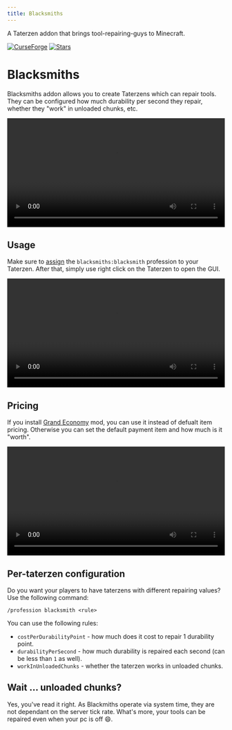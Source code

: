 ```yaml
---
title: Blacksmiths
---
```


A Taterzen addon that brings tool-repairing-guys to Minecraft.

[![CurseForge](https://cf.way2muchnoise.eu/versions/For%20MC_550916_all.svg?style=flat-square)](https://www.curseforge.com/minecraft/mc-mods/blacksmiths)
[![Stars](https://img.shields.io/github/stars/samolego/Blacksmiths?style=flat-square)](https://github.com/samolego/Blacksmiths)

# Blacksmiths

Blacksmiths addon allows you to create Taterzens which can repair tools.
They can be configured how much durability per second they repair, whether they "work" in unloaded chunks, etc.

<video controls="true" allowfullscreen="true" width="100%">
	<source src="../../assets/video/blacksmith_profession_showcase.mp4" type="video/mp4">
	<p>Your browser does not support the video element.</p>
</video>

## Usage

Make sure to [assign](./assigning_professions.md#giving-taterzen-a-profession) the `blacksmiths:blacksmith` profession to your Taterzen.
After that, simply use right click on the Taterzen to open the GUI.


<video controls="true" allowfullscreen="true" width="100%">
	<source src="../../assets/video/adding_blacksmith_profeesion.mp4" type="video/mp4">
	<p>Your browser does not support the video element.</p>
</video>

## Pricing

If you install [Grand Economy](https://www.curseforge.com/minecraft/mc-mods/grand-economy) mod, you can use it instead of defualt item pricing.
Otherwise you can set the default payment item and how much is it "worth".

<video controls="true" allowfullscreen="true" width="100%">
	<source src="../../assets/video/grand_economy_impl.mp4" type="video/mp4">
	<p>Your browser does not support the video element.</p>
</video>

## Per-taterzen configuration

Do you want your players to have taterzens with different repairing values? Use the following command:

```
/profession blacksmith <rule>
```

You can use the following rules:

* `costPerDurabilityPoint` - how much does it cost to repair 1 durability point.
* `durabilityPerSecond` - how much durability is repaired each second (can be less than `1` as well).
* `workInUnloadedChunks` - whether the taterzen works in unloaded chunks.

## Wait ... unloaded chunks?

Yes, you've read it right. As Blackmiths operate via system time, they are not
dependant on the server tick rate. What's more, your tools can be repaired even
when your pc is off :smile:.
